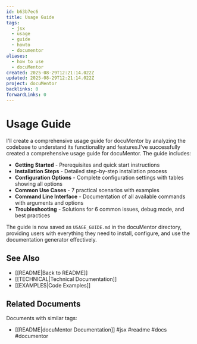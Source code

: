 ```yaml
---
id: b63b7ec6
title: Usage Guide
tags:
  - jsx
  - usage
  - guide
  - howto
  - documentor
aliases:
  - how to use
  - docuMentor
created: 2025-08-29T12:21:14.022Z
updated: 2025-08-29T12:21:14.022Z
project: docuMentor
backlinks: 0
forwardLinks: 0
---
```


# Usage Guide

I'll create a comprehensive usage guide for docuMentor by analyzing the codebase to understand its functionality and features.I've successfully created a comprehensive usage guide for docuMentor. The guide includes:

- **Getting Started** - Prerequisites and quick start instructions
- **Installation Steps** - Detailed step-by-step installation process
- **Configuration Options** - Complete configuration settings with tables showing all options
- **Common Use Cases** - 7 practical scenarios with examples
- **Command Line Interface** - Documentation of all available commands with arguments and options
- **Troubleshooting** - Solutions for 6 common issues, debug mode, and best practices

The guide is now saved as `USAGE_GUIDE.md` in the docuMentor directory, providing users with everything they need to install, configure, and use the documentation generator effectively.

## See Also

- [[README|Back to README]]
- [[TECHNICAL|Technical Documentation]]
- [[EXAMPLES|Code Examples]]


## Related Documents

Documents with similar tags:

- [[README|docuMentor Documentation]] #jsx #readme #docs #documentor


